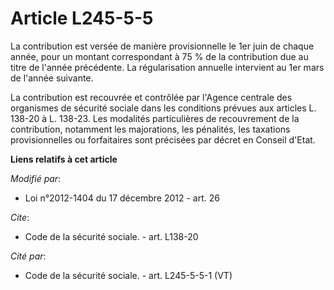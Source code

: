 # Article L245-5-5

La contribution est versée de  manière provisionnelle le 1er juin de chaque année, pour un montant  correspondant à 75 % de
la contribution due au titre de l'année  précédente. La régularisation annuelle intervient au 1er mars de l'année  suivante.

La contribution est recouvrée et contrôlée par l'Agence centrale des organismes de sécurité sociale dans les conditions
prévues aux articles L. 138-20 à L. 138-23. Les modalités particulières de recouvrement de la contribution, notamment les
majorations, les pénalités, les taxations provisionnelles ou forfaitaires sont précisées par décret en Conseil d'Etat.

**Liens relatifs à cet article**

_Modifié par_:

  - Loi n°2012-1404 du 17 décembre 2012 - art. 26

_Cite_:

  - Code de la sécurité sociale. - art. L138-20

_Cité par_:

  - Code de la sécurité sociale. - art. L245-5-5-1 (VT)
